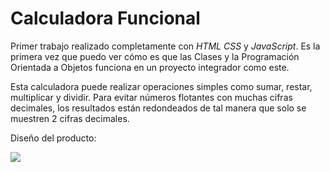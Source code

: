 # Calculadora Funcional

Primer trabajo realizado completamente con *HTML CSS* y *JavaScript*. Es la primera vez que puedo ver cómo es que las Clases y la Programación Orientada a Objetos funciona en un proyecto integrador como este.

Esta calculadora puede realizar operaciones simples como sumar, restar, multiplicar y dividir. Para evitar números flotantes con muchas cifras decimales, los resultados están redondeados de tal manera que solo se muestren 2 cifras decimales.

Diseño del producto:

<img src="https://github.com/lautaronahuelc/calculadora/blob/master/captura-resultado-final.png"/>
